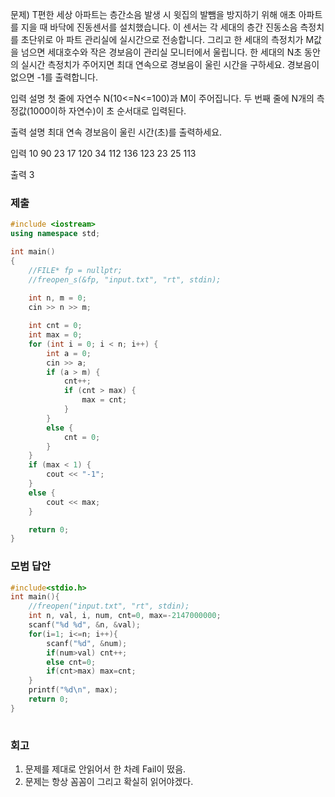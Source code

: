 문제)
T편한 세상 아파트는 층간소음 발생 시 윗집의 발뺌을 방지하기 위해 애초 아파트를 지을 때
바닥에 진동센서를 설치했습니다. 이 센서는 각 세대의 층간 진동소음 측정치를 초단위로 아
파트 관리실에 실시간으로 전송합니다. 그리고 한 세대의 측정치가 M값을 넘으면 세대호수와
작은 경보음이 관리실 모니터에서 울립니다. 한 세대의 N초 동안의 실시간 측정치가 주어지면
최대 연속으로 경보음이 울린 시간을 구하세요. 경보음이 없으면 -1를 출력합니다.

입력 설명
첫 줄에 자연수 N(10<=N<=100)과 M이 주어집니다.
두 번째 줄에 N개의 측정값(1000이하 자연수)이 초 순서대로 입력된다.

출력 설명
최대 연속 경보음이 울린 시간(초)를 출력하세요.

입력
10 90
23 17 120 34 112 136 123 23 25 113

출력
3

### 제출

``` Cpp
#include <iostream>
using namespace std;

int main()
{
    //FILE* fp = nullptr;
    //freopen_s(&fp, "input.txt", "rt", stdin);
    
    int n, m = 0;
    cin >> n >> m;

    int cnt = 0;
    int max = 0;
    for (int i = 0; i < n; i++) {
        int a = 0;
        cin >> a;
        if (a > m) {
            cnt++;
            if (cnt > max) {
                max = cnt;
            }
        }
        else {
            cnt = 0;
        }
    }
    if (max < 1) {
        cout << "-1";
    }
    else {
        cout << max;
    }

    return 0;
}
```

### 모범 답안

``` Cpp
#include<stdio.h>            
int main(){
    //freopen("input.txt", "rt", stdin);
    int n, val, i, num, cnt=0, max=-2147000000;
    scanf("%d %d", &n, &val);
    for(i=1; i<=n; i++){
        scanf("%d", &num);
        if(num>val) cnt++;
        else cnt=0;
        if(cnt>max) max=cnt;
    }
    printf("%d\n", max);        
    return 0;
}
    
```

### 회고

1. 문제를 제대로 안읽어서 한 차례 Fail이 떴음.
2. 문제는 항상 꼼꼼이 그리고 확실히 읽어야겠다.